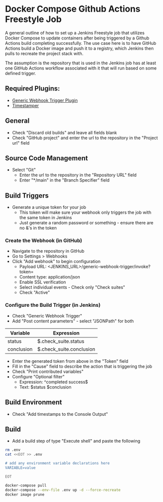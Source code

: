 # Docker Compose Github Actions Freestyle Job

A general outline of how to set up a Jenkins Freestyle job that utilizes Docker Compose to update containers after being triggered by a Github Actions build completing successfully. The use case here is to have GitHub Actions build a Docker image and push it to a registry, which Jenkins then pulls to recreate the project stack with.

The assumption is the repository that is used in the Jenkins job has at least one GitHub Actions workflow associated with it that will run based on some defined trigger.

## Required Plugins:

- [Generic Webhook Trigger Plugin](https://plugins.jenkins.io/generic-webhook-trigger/)
- [Timestamper](https://plugins.jenkins.io/timestamper/)

## General

- Check "Discard old builds" and leave all fields blank
- Check "GitHub project" and enter the url to the repository in the "Project url" field

## Source Code Management

- Select "Git"
  - Enter the url to the repository in the "Repository URL" field
  - Enter "\*/main" in the "Branch Specifier" field

## Build Triggers

- Generate a unique token for your job
  - This token will make sure your webhook only triggers the job with the same token in Jenkins
  - Just generate a random password or something - ensure there are no &'s in the token

### Create the Webhook (in GitHub)

- Navigate to the repository in GitHub
- Go to Settings > Webhooks
- Click "Add webhook" to begin configuration
  - Payload URL: <JENKINS_URL>/generic-webhook-trigger/invoke?token=<TOKEN>
  - Content type: application/json
  - Enable SSL verification
  - Select individual events - Check only "Check suites"
  - Check "Active"

### Configure the Build Trigger (in Jenkins)

- Check "Generic Webhook Trigger"
- Add "Post content parameters" - select "JSONPath" for both

| Variable   | Expression               |
| ---------- | ------------------------ |
| status     | $.check_suite.status     |
| conclusion | $.check_suite.conclusion |

- Enter the generated token from above in the "Token" field
- Fill in the "Cause" field to describe the action that is triggering the job
- Check "Print contributed variables"
- Configure "Optional filter"
  - Expression: ^completed success$
  - Text: $status $conclusion

## Build Environment

- Check "Add timestamps to the Console Output"

## Build

- Add a build step of type "Execute shell" and paste the following

```bash
rm .env
cat <<EOT >> .env

# add any environment variable declarations here
VARIABLE=value

EOT

docker-compose pull
docker-compose --env-file .env up -d --force-recreate
docker image prune
```
